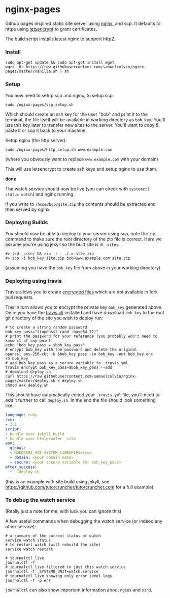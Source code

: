# nginx-pages

Github pages inspired static site server using [nginx](https://www.nginx.com/resources/wiki/),
and scp. It defaults to https using [letsencrypt](https://letsencrypt.org/) to grant certificates.

The build script installs latest nginx to support http2.

### Install

    sudo apt-get update && sudo apt-get install wget
    wget -O- https://raw.githubusercontent.com/samuelcolvin/nginx-pages/master/vanilla.sh | sh

### Setup

You now need to setup scp and nginx, to setup scp:

    sudo /nginx-pages/scp_setup.sh

Which should create an ssh key for the user "bob" and print it to the terminal, the file itself will
be available in working directory as `bob_key`. You'll use this key later to transfer new sites to the server.
You'll want to copy & paste it or scp it back to your machine.

Setup nginx (the http server):

    sudo /nginx-pages/http_setup.sh www.example.com

(where you obviously want to replace `www.example.com` with your domain)

This will use letsencrypt to create ssh keys and setup nginx to use them.

**done**

The watch service should now be live (you can check with `systemctl status watch`) and nginx running.

If you write to `/home/bob/site.zip` the contents should be extracted and then served by nginx.

### Deploying Builds

You should now be able to deploy to your server using scp, note the zip command to make sure the root
directory of the zip file is correct. Here we assume you're using jekyll so the built site is in `_sites`.

    #> (cd _site/ && zip -r - .) > site.zip
    #> scp -i bob_key site.zip bob@www.example.com:site.zip

(assuming you have the `bob_key` file from above in your working directory)

### Deploying using travis

Travis allows you to create [encrypted files](https://docs.travis-ci.com/user/encrypting-files/) which
are not available in fork pull requests.

This in turn allows you to encrypt the private key `bob_key` generated above. Once you have the
[travis cli](https://github.com/travis-ci/travis.rb) installed and have download `bob_key` to the root git
directory of the site you wish to deploy run:

```shell
# to create a string random password
bob_key_pass="$(openssl rand -base64 32)"
# print the password for your reference (you probably won't need to know it at any point)
echo "bob_key_pass = $bob_key_pass"
# encypt bob_key with the password and delete the original
openssl aes-256-cbc -k $bob_key_pass -in bob_key -out bob_key.enc
rm bob_key
# add bob_key_pass as a secure variable to .travis.yml
travis encrypt bob_key_pass=$bob_key_pass --add
# download deploy.sh
curl https://raw.githubusercontent.com/samuelcolvin/nginx-pages/master/deploy.sh > deploy.sh
chmod a+x deploy.sh
```

This should have automatically edited your `.travis.yml` file, you'll need to edit it further to call
`deploy.sh`. In the end the file should look something like:

```yml
language: ruby
rvm:
- 2.1
script:
- bundle exec jekyll build
- bundle exec htmlproofer _site
env:
  global:
  - NOKOGIRI_USE_SYSTEM_LIBRARIES=true
  - domain: <your domain name>
  - secure: <your secure variable for bob_key_pass>
after_success:
  - ./deploy.sh
```

(this is an example with site build using jekyll, see https://github.com/tutorcruncher/tutorcruncher.com
for a full example)


### To debug the watch service

(Really just a note for me, with luck you can ignore this)

A few useful commands when debugging the watch service (or indeed any other service):

```shell
# a summary of the current status of watch
service watch status
# to restart watch (will rebuild the site)
service watch restart

# journalctl live
journalctl -f
# journalctl live filtered to just this watch.service
journalctl -f _SYSTEMD_UNIT=watch.service
# journalctl live showing only error level logs
journalctl -f -p err
```

`journalctl` can also show important information about `nginx`  and `sshd`.
